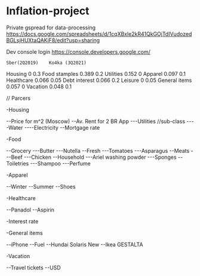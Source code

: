 # Inflation-project

Private gspread for data-processing 
https://docs.google.com/spreadsheets/d/1cqXBxle2kR41QkGOjTdIVudozedBGLsjHUXtaQAKjF8/edit?usp=sharing

Dev console login
https://console.developers.google.com/

	Sber(2Q2019)	Ko4ka (3Q2021)
Housing	0	0.3
Food stamples	0.389	0.2
Utilities	0.152	0
Apparel	0.097	0.1
Healthcare	0.066	0.05
Debt interest	0.066	0.2
Leisure	0	0.05
General items	0.057	0
Vacation	0.048	0.1

// Parcers

-Housing

--Price for m^2 (Moscow)
--Av. Rent for 2 BR App
---Utilities //sub-class
----Water
----Electricity
--Mortgage rate

-Food

--Grocery
---Butter
---Nutella
--Fresh
---Tomatoes
---Asparagus
--Meats
---Beef
---Chicken
--Household
---Ariel washing powder
---Sponges
--Toiletries
---Shampoo
---Perfume

-Apparel

--Winter
--Summer
--Shoes

-Healthcare

--Panadol
--Aspirin

-Interest rate

-General items

--iPhone
--Fuel
--Hundai Solaris New
--Ikea GESTALTA

-Vacation

--Travel tickets
--USD


